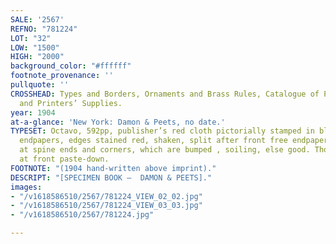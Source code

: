 ```yaml
---
SALE: '2567'
REFNO: "781224"
LOT: "32"
LOW: "1500"
HIGH: "2000"
background_color: "#ffffff"
footnote_provenance: ''
pullquote: ''
CROSSHEAD: Types and Borders, Ornaments and Brass Rules, Catalogue of Printing Machinery
  and Printers’ Supplies.
year: 1904
at-a-glance: 'New York: Damon & Peets, no date.'
TYPESET: Octavo, 592pp, publisher’s red cloth pictorially stamped in black, decorative
  endpapers, edges stained red, shaken, split after front free endpaper, covers frayed
  at spine ends and corners, which are bumped , soiling, else good. Tholenaar bookplate
  at front paste-down.
FOOTNOTE: "(1904 hand-written above imprint)."
DESCRIPT: "[SPECIMEN BOOK —  DAMON & PEETS]."
images:
- "/v1618586510/2567/781224_VIEW_02_02.jpg"
- "/v1618586510/2567/781224_VIEW_03_03.jpg"
- "/v1618586510/2567/781224.jpg"

---
```

